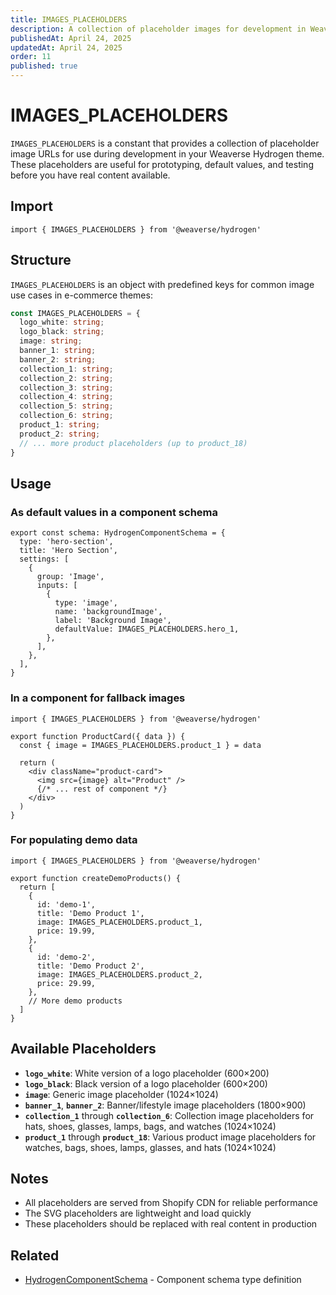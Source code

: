 ```yaml
---
title: IMAGES_PLACEHOLDERS
description: A collection of placeholder images for development in Weaverse Hydrogen themes.
publishedAt: April 24, 2025
updatedAt: April 24, 2025
order: 11
published: true
---
```


# IMAGES_PLACEHOLDERS

`IMAGES_PLACEHOLDERS` is a constant that provides a collection of placeholder image URLs for use during development in your Weaverse Hydrogen theme. These placeholders are useful for prototyping, default values, and testing before you have real content available.

## Import

```tsx
import { IMAGES_PLACEHOLDERS } from '@weaverse/hydrogen'
```

## Structure

`IMAGES_PLACEHOLDERS` is an object with predefined keys for common image use cases in e-commerce themes:

```typescript
const IMAGES_PLACEHOLDERS = {
  logo_white: string;
  logo_black: string;
  image: string;
  banner_1: string;
  banner_2: string;
  collection_1: string;
  collection_2: string;
  collection_3: string;
  collection_4: string;
  collection_5: string;
  collection_6: string;
  product_1: string;
  product_2: string;
  // ... more product placeholders (up to product_18)
}
```

## Usage

### As default values in a component schema

```tsx
export const schema: HydrogenComponentSchema = {
  type: 'hero-section',
  title: 'Hero Section',
  settings: [
    {
      group: 'Image',
      inputs: [
        {
          type: 'image',
          name: 'backgroundImage',
          label: 'Background Image',
          defaultValue: IMAGES_PLACEHOLDERS.hero_1,
        },
      ],
    },
  ],
}
```

### In a component for fallback images

```tsx
import { IMAGES_PLACEHOLDERS } from '@weaverse/hydrogen'

export function ProductCard({ data }) {
  const { image = IMAGES_PLACEHOLDERS.product_1 } = data
  
  return (
    <div className="product-card">
      <img src={image} alt="Product" />
      {/* ... rest of component */}
    </div>
  )
}
```

### For populating demo data

```tsx
import { IMAGES_PLACEHOLDERS } from '@weaverse/hydrogen'

export function createDemoProducts() {
  return [
    {
      id: 'demo-1',
      title: 'Demo Product 1',
      image: IMAGES_PLACEHOLDERS.product_1,
      price: 19.99,
    },
    {
      id: 'demo-2',
      title: 'Demo Product 2',
      image: IMAGES_PLACEHOLDERS.product_2,
      price: 29.99,
    },
    // More demo products
  ]
}
```

## Available Placeholders

- **`logo_white`**: White version of a logo placeholder (600×200)
- **`logo_black`**: Black version of a logo placeholder (600×200)
- **`image`**: Generic image placeholder (1024×1024)
- **`banner_1`**, **`banner_2`**: Banner/lifestyle image placeholders (1800×900)
- **`collection_1`** through **`collection_6`**: Collection image placeholders for hats, shoes, glasses, lamps, bags, and watches (1024×1024)
- **`product_1`** through **`product_18`**: Various product image placeholders for watches, bags, shoes, lamps, glasses, and hats (1024×1024)

## Notes

- All placeholders are served from Shopify CDN for reliable performance
- The SVG placeholders are lightweight and load quickly
- These placeholders should be replaced with real content in production

## Related

- [HydrogenComponentSchema](/docs/api/types) - Component schema type definition
